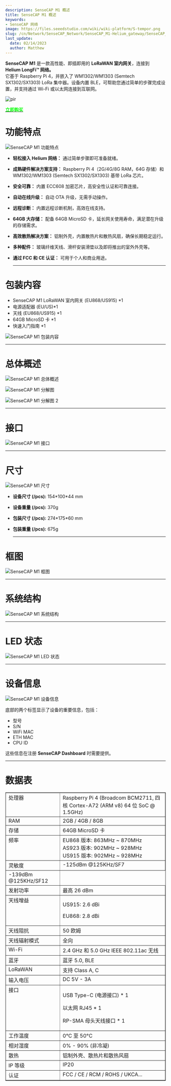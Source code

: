 ```yaml
---
description: SenseCAP M1 概述
title: SenseCAP M1 概述
keywords:
- SenseCAP 网络
image: https://files.seeedstudio.com/wiki/wiki-platform/S-tempor.png
slug: /cn/Network/SenseCAP_Network/SenseCAP_M1-Helium_gateway/SenseCAP_M1_Overview
last_update:
  date: 02/14/2023
  author: Matthew
---
```




**SenseCAP M1** 是一款高性能、即插即用的 **LoRaWAN 室内网关**，连接到 **Helium LongFi™ 网络。**  
它基于 Raspberry Pi 4，并嵌入了 WM1302/WM1303 (Semtech SX1302/SX1303) LoRa 集中器。设备内置 BLE，可帮助您通过简单的步骤完成设置，并支持通过 Wi-Fi 或以太网连接到互联网。

<p style={{textAlign: 'center'}}><img src="https://www.sensecapmx.com/wp-content/uploads/2022/06/sensecapm1.webp" alt="pir" width={600} height="auto" /></p>


<div class="get_one_now_container" style={{textAlign: 'center'}}>
    <a class="get_one_now_item" href="https://www.seeedstudio.com/SenseCAP-M1-LoRaWAN-Indoor-Gateway-EU868-p-5022.html" target="_blank" rel="noopener noreferrer">
            <strong><span><font color={'FFFFFF'} size={"4"}> 立即购买 </font></span></strong>
    </a>
</div>

**功能特点**
============

![SenseCAP M1 功能特点](https://www.sensecapmx.com/wp-content/uploads/2022/06/features.jpg)

*   **轻松接入 Helium 网络：** 通过简单步骤即可准备就绪。
*   **成熟硬件解决方案支持：** Raspberry Pi 4（2G/4G/8G RAM，64G 存储）和 WM1302/WM1303 (Semtech SX1302/SX1303) 基带 LoRa 芯片。
*   **安全可靠：** 内置 ECC608 加密芯片，高安全性认证和可靠连接。
*   **自动在线升级：** 自动 OTA 升级，无需手动操作。
*   **远程诊断：** 内置远程诊断机制，高效在线支持。
*   **64GB 大存储：** 配备 64GB MicroSD 卡，延长网关使用寿命，满足潜在升级的存储需求。
*   **高效散热解决方案：** 铝制外壳，内置散热片和散热风扇，确保长期稳定运行。
*   **多种配件：** 玻璃纤维天线、滑杆安装滑垫以及即将推出的室外外壳等。
*   **通过 FCC 和 CE 认证：** 可用于个人和商业用途。  
    
    * * *
    

**包装内容**
====================

*   SenseCAP M1 LoRaWAN 室内网关 (EU868/US915) \*1
*   电源适配器 (EU/US)\*1
*   天线 (EU868/US915) \*1
*   64GB MicroSD 卡 \*1
*   快速入门指南 \*1

![SenseCAP M1 包装内容](https://www.sensecapmx.com/wp-content/uploads/2022/06/package-contents.png)

* * *

**总体概述**
====================

![SenseCAP M1 总体概述](https://www.sensecapmx.com/wp-content/uploads/2022/06/overview-1.webp)

![SenseCAP M1 分解图](https://www.sensecapmx.com/wp-content/uploads/2022/06/overview-2.webp)

![SenseCAP M1 分解图 2](https://www.sensecapmx.com/wp-content/uploads/2022/06/overview-3.webp)

* * *

**接口**
=============

![SenseCAP M1 接口](https://www.sensecapmx.com/wp-content/uploads/2022/06/interface-1.webp)

* * *

**尺寸**
==============

![SenseCAP M1 尺寸](https://www.sensecapmx.com/wp-content/uploads/2022/06/dimensions-1.webp)

*   **设备尺寸 (/pcs):** 154\*100\*44 mm
*   **设备重量 (/pcs):** 370g
*   **包装尺寸 (/pcs):** 274\*175\*60 mm
*   **包装重量 (/pcs):** 675g  
    
    * * *
    

**框图**
=================

![SenseCAP M1 框图](https://www.sensecapmx.com/wp-content/uploads/2022/06/block-diagram.webp)

* * *

**系统结构**
====================

![SenseCAP M1 系统结构](https://www.sensecapmx.com/wp-content/uploads/2022/06/system-structure.webp)

* * *

**LED 状态**
==============

![SenseCAP M1 LED 状态](https://www.sensecapmx.com/wp-content/uploads/2022/06/LED-status.webp)

* * *

**设备信息**
====================

![SenseCAP M1 设备信息](https://www.sensecapmx.com/wp-content/uploads/2022/06/unit-info.webp)

底部的两个标签显示了设备的重要信息，包括：

*   型号
*   S/N
*   WiFi MAC
*   ETH MAC
*   CPU ID

这些信息在注册 **SenseCAP Dashboard** 时需要提供。

* * *

**数据表**
=============

<table style={{width: '45.6785%'}} border={0} cellSpacing={0} cellPadding={0}><tbody><tr><td style={{width: '28.2523%'}} valign="top">处理器</td><td style={{width: '71.4849%'}} valign="top">Raspberry Pi 4 (Broadcom BCM2711, 四核 Cortex-A72 (ARM v8) 64 位 SoC @ 1.5GHz)</td></tr><tr><td style={{width: '28.2523%'}} valign="top">RAM</td><td style={{width: '71.4849%'}} valign="top">2GB / 4GB / 8GB</td></tr><tr><td style={{width: '28.2523%'}} valign="top">存储</td><td style={{width: '71.4849%'}} valign="top">64GB MicroSD 卡</td></tr><tr><td style={{width: '28.2523%'}} valign="top">频率</td><td style={{width: '71.4849%'}} valign="top">EU868 版本: 863MHz ~ 870MHz<br />AS923 版本: 902MHz ~ 928MHz<br />US915 版本: 902MHz ~ 928MHz</td></tr><tr><td style={{width: '28.2523%'}} rowSpan={2} valign="top">灵敏度</td><td style={{width: '71.4849%'}} valign="top">-125dBm @125KHz/SF7</td></tr><tr><td style={{width: '71.4849%'}} valign="top">-139dBm @125KHz/SF12</td></tr><tr><td style={{width: '28.2523%'}} valign="top">发射功率</td><td style={{width: '71.4849%'}} valign="top">最高 26 dBm</td></tr><tr><td style={{width: '28.2523%'}} valign="top">天线增益</td><td style={{width: '71.4849%'}} valign="top"><p>US915: 2.6 dBi</p><p>EU868: 2.8 dBi</p></td></tr><tr><td style={{width: '28.2523%'}} valign="top">天线阻抗</td><td style={{width: '71.4849%'}} valign="top">50 欧姆</td></tr><tr><td style={{width: '28.2523%'}} valign="top">天线辐射模式</td><td style={{width: '71.4849%'}} valign="top">全向</td></tr><tr><td style={{width: '28.2523%'}} valign="top">Wi-Fi</td><td style={{width: '71.4849%'}} valign="top">2.4 GHz 和 5.0 GHz IEEE 802.11ac 无线</td></tr><tr><td style={{width: '28.2523%'}} valign="top">蓝牙</td><td style={{width: '71.4849%'}} valign="top">蓝牙 5.0, BLE</td></tr><tr><td style={{width: '28.2523%'}} valign="top">LoRaWAN</td><td style={{width: '71.4849%'}} valign="top">支持 Class A, C</td></tr><tr><td style={{width: '28.2523%'}} valign="top">输入电压</td><td style={{width: '71.4849%'}} valign="top">DC 5V - 3A</td></tr><tr><td style={{width: '28.2523%'}} valign="top">接口</td><td style={{width: '71.4849%'}} valign="top"><p>USB Type-C (电源接口) * 1</p><p>以太网 RJ45 * 1</p><p>RP-SMA 母头天线接口 * 1</p></td></tr><tr><td style={{width: '28.2523%'}} valign="top">工作温度</td><td style={{width: '71.4849%'}} valign="top">0°C 至 50°C</td></tr><tr><td style={{width: '28.2523%'}} valign="top">相对湿度</td><td style={{width: '71.4849%'}} valign="top">0% - 90% (非冷凝)</td></tr><tr><td style={{width: '28.2523%'}} valign="top">散热</td><td style={{width: '71.4849%'}} valign="top">铝制外壳、散热片和散热风扇</td></tr><tr><td style={{width: '28.2523%'}} valign="top">IP 等级</td><td style={{width: '71.4849%'}} valign="top">IP20</td></tr><tr><td style={{width: '28.2523%'}} valign="top">认证</td><td style={{width: '71.4849%'}} valign="top">FCC / CE / RCM / ROHS / UKCA...</td></tr></tbody></table>
